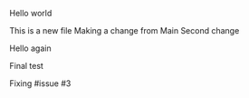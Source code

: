 Hello world

This is a new file
Making a change from Main
Second change

Hello again

Final test

Fixing #issue #3
